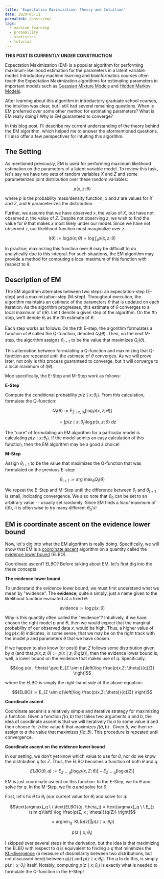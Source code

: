 ```yaml
---
title: 'Expectation Maximization: Theory and Intuition'
date: 2020-05-11
permalink: /posts/em/
tags:
  - machine learning
  - probability
  - statistics
  - tutorial
---
```


**THIS POST IS CURRENTLY UNDER CONSTRUCTION**

Expectation Maximization (EM) is a popular algorithm for performing maximum-likelihood estimation for the parameters in a latent variable model. Introductory machine learning and bioinformatics courses often teach the Expectation Maximization algorithms for estimating parameters in important models such as [Guassian Mixture Models](https://en.wikipedia.org/wiki/Mixture_model#Gaussian_mixture_model) and [Hidden Markov Models](https://en.wikipedia.org/wiki/Baum–Welch_algorithm).

After learning about this algorithm in introductory graduate school courses, the intuition was clear, but I still had several remaining questions.  When is EM preferred over some other method for estimating parameters?  What is EM really doing? Why is EM guaranteed to converge?

In this blog post, I'll describe my current understanding of the theory behind the EM algorithm, which helped me to answer the aformentioned questions. I'll also offer a few perspectives for intuiting this algorithm.

The Setting
---------

As mentioned previously, EM is used for performing maximum likelihood estimation on the parameters of a latent variable model. To review this task, let's say we have two sets of random variables $X$ and $Z$ and some parameterized joint distribution over these random variables:

$$p(x, z; \theta)$$

where $p$ is the probability mass/density function, $x$ and $z$ are values for $X$ and $Z$, and $\theta$ parameterizes the distribution.

Further, we assume that we have observed $x$, the value of $X$, but have not observed $z$, the value of $Z$. Despite not observing $z$, we wish to find the value for $\theta$ that makes $x$ most likely under our model. Since we have not observed z, our likelihood function must marginalize over z:

$$l(\theta) := \log p(x ; \theta) = \log \int_z p(x, z ; \theta)$$

In practice, maximizing this function over θ may be difficult to do analytically due to this integral. For such situations, the EM algorithm may provide a method for computing a local maximum of this function with respect to θ.

Description of EM
---------

The EM algorithm alternates between two steps: an expectation-step (E-step) and a maximization-step (M-step). Throughout execution, the algorithm maintains an estimate of the parameters $\theta$ that is updated on each iteration. As the algorithm progresses, this estimate of $\theta$ converges to a local maximum of $l(\theta)$. Let $t$ denote a given step of the algorithm. On the $t$th step, we’ll denote $\theta_t$ as the $t$th estimate of $\theta$.

Each step works as follows: On the $t$th E-step, the algorithm formulates a function of $\theta$ called the Q-function, denoted $Q_t(\theta)$. Then, on the next M-step, the algorithm assigns $\theta_{t+1}$ to be the value that maximizes $Q_t(\theta)$. 

This alternation between formulating a Q-function and maximizing that Q-function are repeated until the estimate of $\theta$ converges. As we will prove later, not only is this process guaranteed to converge, but it will converge to a local maximum of $l(\theta)$.

Moe specifically, the E-Step and M-Step work as follows:

**E-Step**

Compute the conditional probability $p(z \mid x ; \theta_t)$. From this calculation, formulate the Q-function:

$$Q_t(\theta) := E_{Z\mid x, \theta_t}\left[ \log p(x, z ; \theta) \right]$$ 

$$\ \ \ \ \ \ \ \ = \int p(z \mid x ; \theta_t) \log p(x,z ; \theta) \ dz$$

The "core" of formulating an EM algorithm for a particular model is calculating $p(z \mid x ; \theta_t)$. If the model admits an easy calculation of this function, then the EM algorithm may be a good a choice!

**M-Step**

Assign $\theta_{t+1}$ to be the value that maximizes the Q-function that was formulated on the previous E-step:

$$\theta_{t+1} := \text{arg max}_\theta Q_t(\theta)$$

We repeat the E-Step and M-Step until the difference between $\theta_t$ and $\theta_{t+1}$ is small, indicating convergence. We also note that $\theta_0$ can be set to an arbitrary value -- usually set randomly.  Since EM finds a *local* maximum of $l(\theta)$, it is often wise to try many different $\theta_{0}$'s! 

EM is coordinate ascent on the evidence lower bound
-----------

Now, let's dig into what the EM algorithm is really doing.  Specifically, we will show that EM is a [coordinate ascent](https://en.wikipedia.org/wiki/Coordinate_descent) algorithm on a quantity called the [evidence lower bound](https://en.wikipedia.org/wiki/Evidence_lower_bound) (ELBO).

Coordinate ascent? ELBO? Before talking about EM, let's first dig into the these concepts:

**The evidence lower bound**

To understand the evidence lower bound, we must first understand what we mean by "evidence".  The **evidence**, quite a simply, just a name given to the likelihood function evaluated at a fixed $\theta$:

$$\text{evidence} := \log p(x ; \theta)$$

Why is this quantity often called the "evidence"? Intuitively, if we have chosen the right model $p$ and $\theta$, then we would expect that the marginal probability of our observed data $x$, would be high. Thus, a higher value of $\log p(x ; \theta)$ indicates, in some sense, that we may be on the right track with the model $p$ and parameters $\theta$ that we have chosen.

If we happen to also know (or posit) that $Z$ follows some distribution given by $q$ (and that $p(x, z; \theta) := p(x \mid z ; \theta)q(z)$), then the evidence lower bound is, well, a lower bound on the evidence that makes use of $q$.  Specifically, 

$$\log p(x ; \theta) \geq E_{Z \sim q}\left[\log \frac{p(x,Z; \theta)}{q(Z)} \right]$$

where the ELBO is simply the right-hand side of the above equation:

$${ELBO} := E_{Z \sim q}\left[\log \frac{p(x,Z; \theta)}{q(Z)} \right]$$

**Coordinate ascent**

Coordinate ascent is a relatively simple and iterative strategy for maximizing a function. Given a function $f(a, b)$ that takes two arguments $a$ and $b$, the idea of coordinate ascent is that we will iteratively fix $a$ to some value $\hat{a}$ and then choose for $b$ the value $\hat{b}$ that maximizes $f(\hat{a}, b)$ . Given $\hat{b}$, we then re-assign to $a$ the value that maximizes $f(a, \hat{b})$. This procedure is repeated until convergence.

**Coordinate ascent on the evidence lower bound**

In our setting, we don't yet know which value to use for $\theta$, nor do we know the distribution $q$ for $Z$. Thus, the ELBO becomes a function of both $\theta$ and $q$:

$${ELBO}(\theta, q) := E_{Z \sim q}\left[\log p(x,Z; \theta)\right] - E_{Z\sim q}\left[\log q(Z)\right]$$

EM is just coordinate ascent on this function. In the E-Step, we fix $\theta$ and solve for $q$. In the M-Step, we fix $q$ and solve for $\theta$. 

First, let's fix $\theta$ to $\theta_t$ (our current value for $\theta$) and solve for $q$:

$$\text{argmax}_q \ \ \text{ELBO}(q, \theta_t) = \text{argmax}_q \ \ E_{z \sim q}\left[ \log \frac{p(Z, x ; \theta)}{q(Z)} \right]$$

$$=\text{argmin}_q \ \ \text{KL}( q(z) || p(z \mid x ; \theta_t))$$

$$p(z \mid x ; \theta_t)$$

I skipped over several steps in the derivation, but the idea is that maximizing the ELBO with respect to $q$ is equivalent to finding a $q$ that minimizes the [KL-divergence](https://en.wikipedia.org/wiki/Kullback–Leibler_divergence) (a measure of dissimilarity between two distributions, but not discussed here) between $q(z)$ and $p(z \mid x ; \theta_t)$. The $q$ to do this, is simply $p(z \mid x ; \theta_t)$ itself.  Notably, computing $p(z \mid x ; \theta_t)$ is exactly what is needed to formulate the Q-function in the E-Step!






